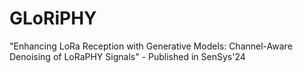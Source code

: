# GLoRiPHY
"Enhancing LoRa Reception with Generative Models: Channel-Aware Denoising of LoRaPHY Signals" - Published in SenSys'24 
